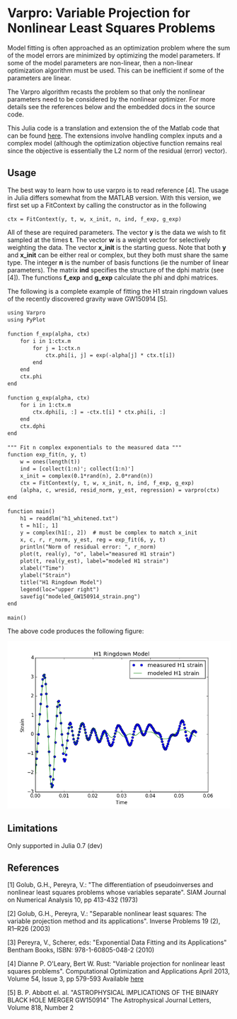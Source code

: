 # Varpro: Variable Projection for Nonlinear Least Squares Problems

Model fitting is often approached as an optimization problem where the
sum of the model errors are minimized by optimizing the model
parameters.  If some of the model parameters are non-linear, then a
non-linear optimization algorithm must be used.  This can be
inefficient if some of the parameters are linear.

The Varpro algorithm recasts the problem so that only the nonlinear
parameters need to be considered by the nonlinear optimizer.  For more
details see the references below and the embedded docs in the source
code.

This Julia code is a translation and extension the of the Matlab code
that can be found [here](http://www.cs.umd.edu/~oleary/software/varpro.m).
The extensions involve handling complex inputs and a complex model (although
the optimization objective function remains real since the objective is
essentially the L2 norm of the residual (error) vector).

## Usage

The best way to learn how to use varpro is to read reference [4].  The usage
in Julia differs somewhat from the MATLAB version.  With this version, we
first set up a FitContext by calling the constructor as in the following

    ctx = FitContext(y, t, w, x_init, n, ind, f_exp, g_exp)

All of these are required parameters.  The vector **y** is the data we wish to
fit sampled at the times **t**.  The vector **w** is a weight vector for selectively
weighting the data. The vector **x\_init** is the starting guess.  Note that both
**y** and **x\_init** can be either real or complex, but they both must share the same
type.  The integer **n** is the number of basis functions (ie the number of linear
parameters).  The matrix **ind** specifies the structure of the dphi matrix (see [4]).
The functions **f\_exp** and **g\_exp** calculate the phi and dphi matrices.

The following is a complete example of fitting the H1 strain ringdown values of the 
recently discovered gravity wave GW150914 [5].


    using Varpro
    using PyPlot

    function f_exp(alpha, ctx)
        for i in 1:ctx.m
            for j = 1:ctx.n
                ctx.phi[i, j] = exp(-alpha[j] * ctx.t[i])
            end
        end
        ctx.phi
    end

    function g_exp(alpha, ctx)
        for i in 1:ctx.m
            ctx.dphi[i, :] = -ctx.t[i] * ctx.phi[i, :]
        end
        ctx.dphi
    end

    """ Fit n complex exponentials to the measured data """
    function exp_fit(n, y, t)
        w = ones(length(t))
        ind = [collect(1:n)'; collect(1:n)']
        x_init = complex(0.1*rand(n), 2.0*rand(n))  
        ctx = FitContext(y, t, w, x_init, n, ind, f_exp, g_exp)
        (alpha, c, wresid, resid_norm, y_est, regression) = varpro(ctx)
    end

    function main()
        h1 = readdlm("h1_whitened.txt")
        t = h1[:, 1]
        y = complex(h1[:, 2])  # must be complex to match x_init
        x, c, r, r_norm, y_est, reg = exp_fit(6, y, t)
        println("Norm of residual error: ", r_norm)
        plot(t, real(y), "o", label="measured H1 strain")
        plot(t, real(y_est), label="modeled H1 strain")
        xlabel("Time")
        ylabel("Strain")
        title("H1 Ringdown Model")
        legend(loc="upper right")
        savefig("modeled_GW150914_strain.png")
    end

    main()

The above code produces the following figure:

![alt-text][ringdown]

[ringdown]: modeled_GW150914_strain.png "Greetings Programs!"

## Limitations

Only supported in Julia 0.7 (dev)

## References

[1] Golub, G.H., Pereyra, V.: "The differentiation of pseudoinverses and 
    nonlinear least squares problems whose variables separate". SIAM Journal 
    on Numerical Analysis 10, pp 413-432 (1973)

[2] Golub, G.H., Pereyra, V.: "Separable nonlinear least squares: The variable 
    projection method and its applications". Inverse Problems 19 (2), R1–R26 (2003)

[3] Pereyra, V., Scherer, eds:  "Exponential Data Fitting and its Applications"
    Bentham Books, ISBN: 978-1-60805-048-2 (2010)

[4] Dianne P. O'Leary, Bert W. Rust: "Variable projection for nonlinear least squares
    problems".  Computational Optimization and Applications April 2013, Volume 54, 
    Issue 3, pp 579-593  Available [here](http://www.cs.umd.edu/~oleary/software/varpro.pdf)

[5] B. P. Abbott el. al. "ASTROPHYSICAL IMPLICATIONS OF THE BINARY BLACK HOLE MERGER GW150914" 
    The Astrophysical Journal Letters, Volume 818, Number 2
